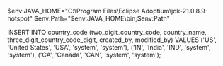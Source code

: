 $env:JAVA_HOME="C:\Program Files\Eclipse Adoptium\jdk-21.0.8.9-hotspot"
$env:Path="$env:JAVA_HOME\bin;$env:Path"

INSERT INTO country_code (two_digit_country_code, country_name, three_digit_country_code_digit, created_by, modified_by)
VALUES 
('US', 'United States', 'USA', 'system', 'system'),
('IN', 'India', 'IND', 'system', 'system'),
('CA', 'Canada', 'CAN', 'system', 'system');
